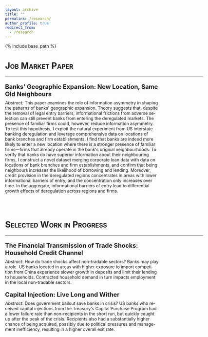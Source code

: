 ```yaml
---
layout: archive
title: ""
permalink: /research/
author_profile: true
redirect_from:
  - /research
---
```


{% include base_path %}


<html>
<head>
<style>

div.abstract {
  max-inline-size: 650px;
  word-wrap: break-word;
  hyphens: auto;
  text-align:justify;
  line-height: 1.5
}

</style>
</head>
<body>



<h1 style="font-variant:small-caps;">Job Market Paper</h1> 
<hr style="width:650px;text-align:left;margin-left:0">

<div lang="en" class="abstract">
<p style="font-size:20px;margin-bottom:-6px"><b>
Banks' Geographic Expansion: New Location, Same Old Neighbours
</b></p>
<p style="font-size:14px;">
<i>Abstract:</i> 
This paper examines the role of information asymmetry in shaping the patterns of banks' geographic expansion. Theory suggests that, despite the removal of legal entry barriers, informational frictions from adverse selection can still prevent banks from entering the deregulated markets. The presence of familiar firms could, however, reduce information asymmetry. To test this hypothesis, I exploit the natural experiment from US interstate banking deregulation and leverage comprehensive data on locations of bank branches and firm establishments. I find that banks are indeed more likely to enter a new location where there is a stronger presence of familiar firms&mdash;firms that already operate in the bank's original neighbourhoods. To verify that banks do have superior information about their neighbouring firms, I construct a novel dataset merging corporate loan data with data on locations of bank branches and firm establishments, and confirm that being neighbours increases the likelihood of borrowing and lending. Moreover, credit provision in the deregulated regions concentrates in areas with lower informational barriers of entry, and the concentration only increases over time. In the aggregate, informational barriers of entry lead to differential growth effects of deregulation across regions and firms.
</p>
</div>
<hr style="width:650px;text-align:left;margin-left:0;visibility:hidden;">


<br>
<h1 style="font-variant:small-caps;">Selected Work in Progress</h1> 
<hr style="width:650px;text-align:left;margin-left:0">

<div lang="en" class="abstract">
<p style="font-size:20px;margin-bottom:-6px;"><b>
The Financial Transmission of Trade Shocks: Household Credit Channel
</b></p>
<p style="font-size:14px;">
<i>Abstract</i>: How do trade shocks affect non-tradable sectors? Banks may play a role. US banks located in areas with higher exposure to import competition from China experience slower growth in deposits and limit their lending to households. Contracted household demand in turn impacts employment in the local non-tradable sectors.
</p>
</div>

<div lang="en" class="abstract">
<p style="font-size:20px;margin-bottom:-6px"><b>
Capital Injection: Live Long and Wither
</b></p>
<p style="font-size:14px;">
<i>Abstract</i>: Does government bailout save banks in crisis? US banks who received capital injections from the Treasury's Capital Purchase Program had a lower failure rate than non-recipients in the short run, but quickly caught up after the peak of the crisis. Recipients also had a substantially higher chance of being acquired, possibly due to political pressures and management inefficiency, resulting in a higher overall exit rate.
</p>
</div>


</body>
</html>
